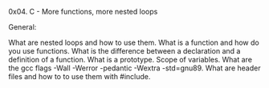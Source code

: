 0x04. C - More functions, more nested loops


General:

What are nested loops and how to use them.
What is a function and how do you use functions.
What is the difference between a declaration and a definition of a function.
What is a prototype.
Scope of variables.
What are the gcc flags -Wall -Werror -pedantic -Wextra -std=gnu89.
What are header files and how to to use them with #include.
